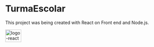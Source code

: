 # TurmaEscolar

This project was being created with React on Front end and Node.js.  

<img align="center" alt="logo-react" height="40" width="50" src="https://www.bairesdev.com/wp-content/uploads/2022/06/Picture6-1.svg">

